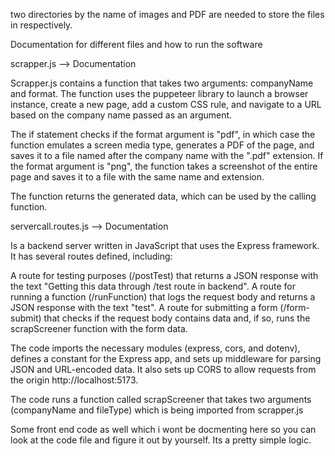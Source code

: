two directories by the name of images and PDF are needed to store the files in respectively.

Documentation for different files and how to run the software

scrapper.js --> Documentation

Scrapper.js contains a function that takes two arguments: companyName and format. The function uses the puppeteer library to launch a browser instance, create a new page, add a custom CSS rule, and navigate to a URL based on the company name passed as an argument.

The if statement checks if the format argument is "pdf", in which case the function emulates a screen media type, generates a PDF of the page, and saves it to a file named after the company name with the ".pdf" extension. If the format argument is "png", the function takes a screenshot of the entire page and saves it to a file with the same name and extension.

The function returns the generated data, which can be used by the calling function.

servercall.routes.js --> Documentation

Is a backend server written in JavaScript that uses the Express framework. It has several routes defined, including:

A route for testing purposes (/postTest) that returns a JSON response with the text "Getting this data through /test route in backend".
A route for running a function (/runFunction) that logs the request body and returns a JSON response with the text "test".
A route for submitting a form (/form-submit) that checks if the request body contains data and, if so, runs the scrapScreener function with the form data.

The code imports the necessary modules (express, cors, and dotenv), defines a constant for the Express app, and sets up middleware for parsing JSON and URL-encoded data. It also sets up CORS to allow requests from the origin http://localhost:5173.

The code runs a function called scrapScreener that takes two arguments (companyName and fileType) which is being imported from scrapper.js

Some front end code as well which i wont be docmenting here so you can look at the code file and figure it out by yourself. Its a pretty simple logic.
